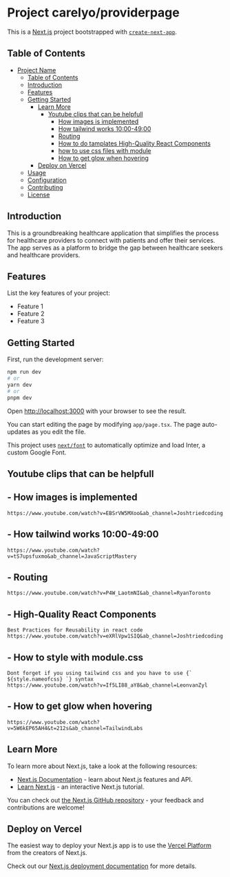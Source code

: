 # Project carelyo/providerpage

This is a [Next.js](https://nextjs.org/) project bootstrapped with [`create-next-app`](https://github.com/vercel/next.js/tree/canary/packages/create-next-app).

## Table of Contents

- [Project Name](#project-carelyo/providerpage)
  - [Table of Contents](#table-of-contents)
  - [Introduction](#introduction)
  - [Features](#features)
  - [Getting Started](#getting-started)
    - [Learn More](#learn-more)
      - [Youtube clips that can be helpfull](#youtube-clips-that-can-be-helpfull)
        - [ How images is implemented](#How-images-is-implemented)
        - [ How tailwind works 10:00-49:00](#How-tailwind-works-10:00-49:00)
        - [ Routing](#Routing)
        - [ How to do tamplates High-Quality React Components ](#High-Quality-React-Components)
        - [ how to use css files with module ](#How-to-style-with-module.css)
        - [ How to get glow when hovering ](#How-to-get-glow-when-hovering)
    - [Deploy on Vercel](#deploy-on-vercel)
  - [Usage](#usage)
  - [Configuration](#configuration)
  - [Contributing](#contributing)
  - [License](#license)

## Introduction

This is a groundbreaking healthcare application that simplifies the process for healthcare providers to connect with patients and offer their services. The app serves as a platform to bridge the gap between healthcare seekers and healthcare providers.

## Features

List the key features of your project:

- Feature 1
- Feature 2
- Feature 3


## Getting Started

First, run the development server:

```bash
npm run dev
# or
yarn dev
# or
pnpm dev
```

Open [http://localhost:3000](http://localhost:3000) with your browser to see the result.

You can start editing the page by modifying `app/page.tsx`. The page auto-updates as you edit the file.

This project uses [`next/font`](https://nextjs.org/docs/basic-features/font-optimization) to automatically optimize and load Inter, a custom Google Font.


## Youtube clips that can be helpfull

  ## - How images is implemented
    https://www.youtube.com/watch?v=EBSrVW5MXoo&ab_channel=Joshtriedcoding 

  ## - How tailwind works 10:00-49:00
    https://www.youtube.com/watch?v=tS7upsfuxmo&ab_channel=JavaScriptMastery

  ## - Routing 
    https://www.youtube.com/watch?v=P4W_LaotmNI&ab_channel=RyanToronto 

  ## - High-Quality React Components 
    Best Practices for Reusability in react code 
    https://www.youtube.com/watch?v=eXRlVpw1SIQ&ab_channel=Joshtriedcoding 

  ## - How to style with module.css
    Dont forget if you using tailwind css and you have to use {` ${style.nameofcss} `} syntax 
    https://www.youtube.com/watch?v=If5LI88_aY8&ab_channel=LeonvanZyl 

  ## - How to get glow when hovering
    https://www.youtube.com/watch?v=5W6kEP65AH4&t=212s&ab_channel=TailwindLabs 


## Learn More

To learn more about Next.js, take a look at the following resources:

- [Next.js Documentation](https://nextjs.org/docs) - learn about Next.js features and API.
- [Learn Next.js](https://nextjs.org/learn) - an interactive Next.js tutorial.

You can check out [the Next.js GitHub repository](https://github.com/vercel/next.js/) - your feedback and contributions are welcome!


## Deploy on Vercel

The easiest way to deploy your Next.js app is to use the [Vercel Platform](https://vercel.com/new?utm_medium=default-template&filter=next.js&utm_source=create-next-app&utm_campaign=create-next-app-readme) from the creators of Next.js.

Check out our [Next.js deployment documentation](https://nextjs.org/docs/deployment) for more details.
